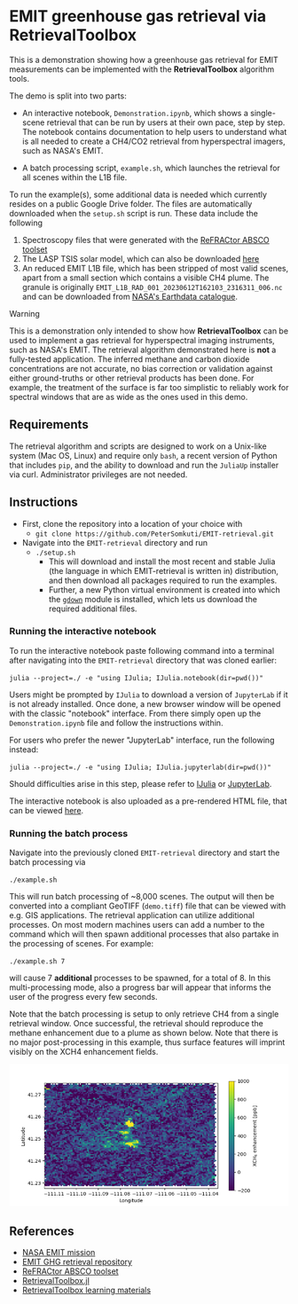 # EMIT greenhouse gas retrieval via RetrievalToolbox

This is a demonstration showing how a greenhouse gas retrieval for EMIT measurements can be implemented with the **RetrievalToolbox** algorithm tools.

The demo is split into two parts:

- An interactive notebook, `Demonstration.ipynb`, which shows a single-scene retrieval that can be run by users at their own pace, step by step. The notebook contains documentation to help users to understand what is all needed to create a CH4/CO2 retrieval from hyperspectral imagers, such as NASA's EMIT.

- A batch processing script, `example.sh`, which launches the retrieval for all scenes within the L1B file.


To run the example(s), some additional data is needed which currently resides on a public Google Drive folder. The files are automatically downloaded when the `setup.sh` script is run. These data include the following

1. Spectroscopy files that were generated with the [ReFRACtor ABSCO toolset](https://github.com/ReFRACtor/ABSCO)
2. The LASP TSIS solar model, which can also be downloaded [here](https://lasp.colorado.edu/lisird/data/tsis1_hsrs_p1nm)
3. An reduced EMIT L1B file, which has been stripped of most valid scenes, apart from a small section which contains a visible CH4 plume. The granule is originally `EMIT_L1B_RAD_001_20230612T162103_2316311_006.nc` and can be downloaded from [NASA's Earthdata catalogue](https://www.earthdata.nasa.gov/data/catalog/lpcloud-emitl1brad-001).

> [!WARNING]
> This is a demonstration only intended to show how **RetrievalToolbox** can be used to implement a gas retrieval for hyperspectral imaging instruments, such as NASA's EMIT. The retrieval algorithm demonstrated here is **not** a fully-tested application. The inferred methane and carbon dioxide concentrations are not accurate, no bias correction or validation against either ground-truths or other retrieval products has been done. For example, the treatment of the surface is far too simplistic to reliably work for spectral windows that are as wide as the ones used in this demo.


## Requirements

The retrieval algorithm and scripts are designed to work on a Unix-like system (Mac OS, Linux) and require only `bash`, a recent version of Python that includes `pip`, and the ability to download and run the `JuliaUp` installer via curl. Administrator privileges are not needed.


## Instructions

- First, clone the repository into a location of your choice with
  - `git clone https://github.com/PeterSomkuti/EMIT-retrieval.git`
- Navigate into the `EMIT-retrieval` directory and run
  - `./setup.sh`
    - This will download and install the most recent and stable Julia (the language in which EMIT-retrieval is written in) distribution, and then download all packages required to run the examples.
    - Further, a new Python virtual environment is created into which the [`gdown`](https://github.com/wkentaro/gdown) module is installed, which lets us download the required additional files.


### Running the interactive notebook

To run the interactive notebook paste following command into a terminal after navigating into the `EMIT-retrieval` directory that was cloned earlier:

`julia --project=./ -e "using IJulia; IJulia.notebook(dir=pwd())"`

Users might be prompted by `IJulia` to download a version of `JupyterLab` if it is not already installed. Once done, a new browser window will be opened with the classic "notebook" interface. From there simply open up the `Demonstration.ipynb` file and follow the instructions within.

For users who prefer the newer "JupyterLab" interface, run the following instead:

`julia --project=./ -e "using IJulia; IJulia.jupyterlab(dir=pwd())"`

Should difficulties arise in this step, please refer to [IJulia](https://github.com/JuliaLang/IJulia.jl) or [JupyterLab](https://jupyterlab.readthedocs.io/en/stable/).

The interactive notebook is also uploaded as a pre-rendered HTML file, that can be viewed [here](https://htmlpreview.github.io/?https://github.com/PeterSomkuti/EMIT-retrieval/Demonstration.html).


### Running the batch process

Navigate into the previously cloned `EMIT-retrieval` directory and start the batch processing via

`./example.sh`

This will run batch processing of ~8,000 scenes. The output will then be converted into a compliant GeoTIFF (`demo.tiff`) file that can be viewed with e.g. GIS applications. The retrieval application can utilize additional processes. On most modern machines users can add a number to the command which will then spawn additional processes that also partake in the processing of scenes. For example:

`./example.sh 7`

will cause 7 **additional** processes to be spawned, for a total of 8. In this multi-processing mode, also a progress bar will appear that informs the user of the progress every few seconds.

Note that the batch processing is setup to only retrieve CH4 from a single retrieval window. Once successful, the retrieval should reproduce the methane enhancement due to a plume as shown below. Note that there is no major post-processing in this example, thus surface features will imprint visibly on the XCH4 enhancement fields.

![Example methane plume, observed by EMIT at granule EMIT_L1B_RAD_001_20230612T162103_2316311_006](plume_example.png)

## References

- [NASA EMIT mission](https://earth.jpl.nasa.gov/emit/)
- [EMIT GHG retrieval repository](https://github.com/emit-sds/emit-ghg)
- [ReFRACtor ABSCO toolset](https://github.com/ReFRACtor/ABSCO)
- [RetrievalToolbox.jl](https://github.com/US-GHG-Center/RetrievalToolbox.jl)
- [RetrievalToolbox learning materials](https://petersomkuti.github.io/RetrievalToolbox-Tutorials/)
